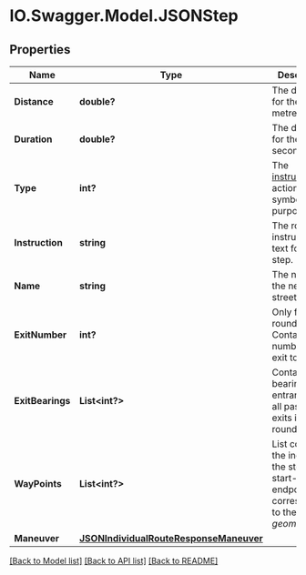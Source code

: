 # IO.Swagger.Model.JSONStep
## Properties

Name | Type | Description | Notes
------------ | ------------- | ------------- | -------------
**Distance** | **double?** | The distance for the step in metres. | [optional] 
**Duration** | **double?** | The duration for the step in seconds. | [optional] 
**Type** | **int?** | The [instruction](https://GIScience.github.io/openrouteservice/documentation/Instruction-Types.html) action for symbolisation purposes. | [optional] 
**Instruction** | **string** | The routing instruction text for the step. | [optional] 
**Name** | **string** | The name of the next street. | [optional] 
**ExitNumber** | **int?** | Only for roundabouts. Contains the number of the exit to take. | [optional] 
**ExitBearings** | **List&lt;int?&gt;** | Contains the bearing of the entrance and all passed exits in a roundabout. | [optional] 
**WayPoints** | **List&lt;int?&gt;** | List containing the indices of the steps start- and endpoint corresponding to the *geometry*. | [optional] 
**Maneuver** | [**JSONIndividualRouteResponseManeuver**](JSONIndividualRouteResponseManeuver.md) |  | [optional] 

[[Back to Model list]](../README.md#documentation-for-models) [[Back to API list]](../README.md#documentation-for-api-endpoints) [[Back to README]](../README.md)

